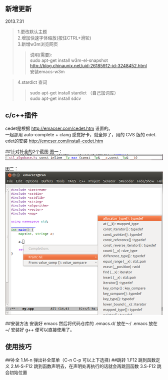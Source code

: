 新增更新
----------------------------
2013.7.31
> 1.更改默认主题  
> 2.增加快速字体缩放(按住CTRL+滑轮)  
> 3.新增w3m浏览网页  
>> 说明(需要):  
>> sudo apt-get install w3m-el-snapshot  
>> http://blog.chinaunix.net/uid-26185912-id-3248452.html  
>> 安装emacs-w3m  

> 4.stardict 查词  
>> sudo apt-get install stardict （自己加词库）  
>> sudo apt-get install sdcv  


c/c++插件
---------------------------------------------------------
cedet是根据 http://emacser.com/cedet.htm 设置的。  
一起那用 auto-complete + clang 感觉好卡，就全卸了，用的 CVS 版的 edet.  
edet的安装 http://emcser.com/install-cedet.htm  



##针对补全的2个截图
图一：
![图1](1.png)


图二：
![图2](2.png)


##安装方法
		安装好 emacs 然后将代码仓库的
		.emacs.d/ 放在～/
		.emacs 放在 ~/
		安装好 g++ 便可以直接使用了。

使用技巧
------------------
##补全
		1.M-n 弹出补全菜单（C-n C-p 可以上下选择)
##跳转
		1.F12 跳到函数定义
		2.M-S-F12 跳到函数声明去，在声明处再执行的话就会再跳回函数
		3.S-F12 跳会初始位置
